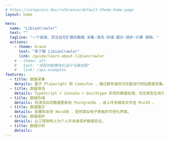 ```yaml
---
# https://vitepress.dev/reference/default-theme-home-page
layout: home

hero:
  name: "LibianCrawler"
  text: ""
  tagline: "一个高效、灵活且可扩展的数据 采集-清洗-存储-展示-保护-计算 框架。"
  actions:
    - theme: brand
      text: "来了解 LibianCrawler"
      link: /guide/learn-about-libiancrawler
    # - theme: alt
    #   text: "项目功能模块化设计与路线图"
    #   link: /api-examples
features:
  - title: 数据采集
    details: 基于 Playwright 和 Camoufox ，通过脚本操控浏览器进行网站数据采集。内置多平台API库，可作为爬虫数据来源。
  - title: 数据清洗
    details: TypeScript + Jsonata + Quicktype 实现的数据处理，包含类型生成与缓存、数据转换与检查等功能。
  - title: 数据存储
    details: 将清洗后的数据更新到 PostgreSQL ，或上传多媒体文件至 MinIO 。
  - title: 数据展示
    details: 部署和支持 NocoDB ，提供类似电子表格的可视化界面。
  - title: 数据保护
    details: 从工程架构上为个人开发者保护数据安全。
  - title: 数据分析
    details: 
---
```

